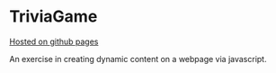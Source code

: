 # TriviaGame
[Hosted on github pages](https://dfarrenk.github.io/TriviaGame/)

An exercise in creating dynamic content on a webpage via javascript.
